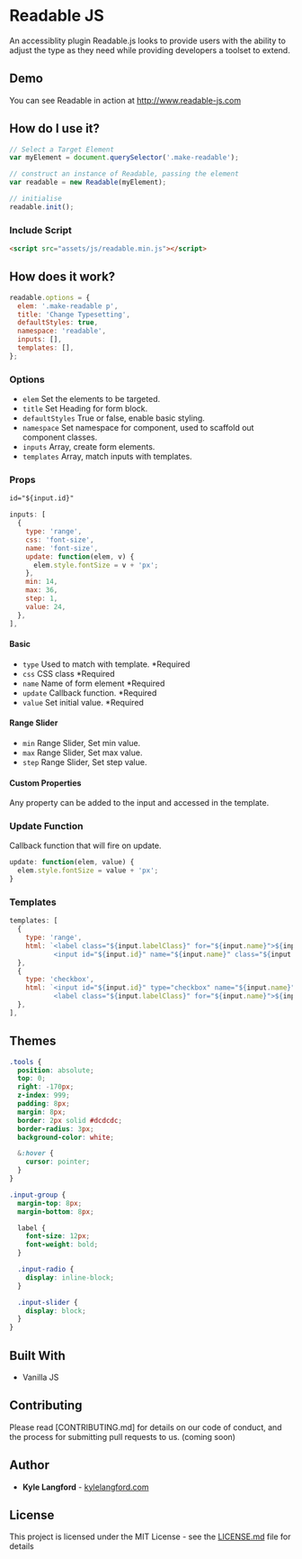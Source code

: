 # Readable JS

An accessiblity plugin Readable.js looks to provide users with the ability to adjust the type as they need while providing developers a toolset to extend.

## Demo

You can see Readable in action at http://www.readable-js.com

## How do I use it?

```javascript
// Select a Target Element
var myElement = document.querySelector('.make-readable');

// construct an instance of Readable, passing the element
var readable = new Readable(myElement);

// initialise
readable.init();
```

### Include Script

```html
<script src="assets/js/readable.min.js"></script>
```

## How does it work?

```javascript
readable.options = {
  elem: '.make-readable p',
  title: 'Change Typesetting',
  defaultStyles: true,
  namespace: 'readable',
  inputs: [],
  templates: [],
};
```

### Options

- `elem` Set the elements to be targeted.
- `title` Set Heading for form block.
- `defaultStyles` True or false, enable basic styling.
- `namespace` Set namespace for component, used to scaffold out component classes.
- `inputs` Array, create form elements.
- `templates` Array, match inputs with templates.

### Props

```html
id="${input.id}"
```

```javascript
inputs: [
  {
    type: 'range',
    css: 'font-size',
    name: 'font-size',
    update: function(elem, v) {
      elem.style.fontSize = v + 'px';
    },
    min: 14,
    max: 36,
    step: 1,
    value: 24,
  },
],
```

#### Basic

- `type` Used to match with template. \*Required
- `css` CSS class \*Required
- `name` Name of form element \*Required
- `update` Callback function. \*Required
- `value` Set initial value. \*Required

#### Range Slider

- `min` Range Slider, Set min value.
- `max` Range Slider, Set max value.
- `step` Range Slider, Set step value.

#### Custom Properties

Any property can be added to the input and accessed in the template.

### Update Function

Callback function that will fire on update.

```javascript
update: function(elem, value) {
  elem.style.fontSize = value + 'px';
}
```

### Templates

```javascript
templates: [
  {
    type: 'range',
    html: `<label class="${input.labelClass}" for="${input.name}">${input.label} <span>${input.value}</span></label>
           <input id="${input.id}" name="${input.name}" class="${input.class}" type="range"  min="${input.min}" max="${input.max}" step="${input.step}" />`,
  },
  {
    type: 'checkbox',
    html: `<input id="${input.id}" type="checkbox" name="${input.name}" value="${input.value}" class="${input.class}" />
           <label class="${input.labelClass}" for="${input.name}">${input.label}</label>`,
  },
],
```

## Themes

```scss
.tools {
  position: absolute;
  top: 0;
  right: -170px;
  z-index: 999;
  padding: 8px;
  margin: 8px;
  border: 2px solid #dcdcdc;
  border-radius: 3px;
  background-color: white;

  &:hover {
    cursor: pointer;
  }
}

.input-group {
  margin-top: 8px;
  margin-bottom: 8px;

  label {
    font-size: 12px;
    font-weight: bold;
  }

  .input-radio {
    display: inline-block;
  }

  .input-slider {
    display: block;
  }
}
```

## Built With

- Vanilla JS

## Contributing

Please read [CONTRIBUTING.md] for details on our code of conduct, and the process for submitting pull requests to us. (coming soon)

## Author

- **Kyle Langford** - [kylelangford.com](http://www.kylelangford.com)

## License

This project is licensed under the MIT License - see the [LICENSE.md](LICENSE.md) file for details

